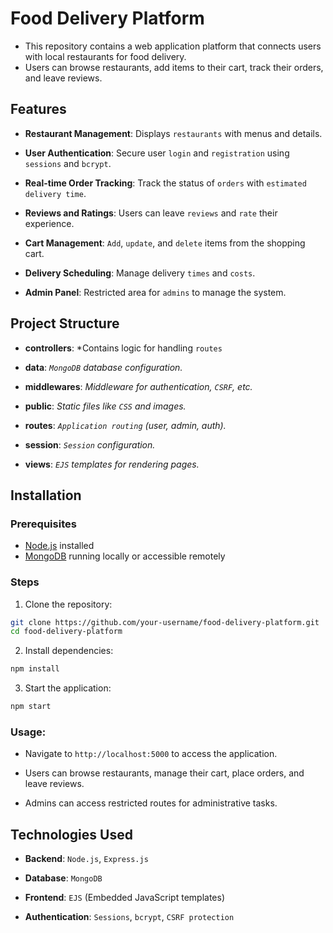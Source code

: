 # Food Delivery Platform

- This repository contains a web application platform that connects users with local restaurants for food delivery. 
- Users can browse restaurants, add items to their cart, track their orders, and leave reviews.

## Features

- **Restaurant Management**: Displays `restaurants` with menus and details.
  
- **User Authentication**: Secure user `login` and `registration` using `sessions` and `bcrypt`.
  
- **Real-time Order Tracking**: Track the status of `orders` with `estimated delivery time`.
  
- **Reviews and Ratings**: Users can leave `reviews` and `rate` their experience.
  
- **Cart Management**: `Add`, `update`, and `delete` items from the shopping cart.
  
- **Delivery Scheduling**: Manage delivery `times` and `costs`.
  
- **Admin Panel**: Restricted area for `admins` to manage the system.
  


## Project Structure

- **controllers**:         *Contains logic for handling `routes`
  
- **data**:                *`MongoDB` database configuration.*
  
- **middlewares**:         *Middleware for authentication, `CSRF`, etc.*
  
- **public**:             *Static files like `CSS` and images.*
  
- **routes**:             *`Application routing` (user, admin, auth).*
  
- **session**:            *`Session` configuration.*
  
- **views**:             *`EJS` templates for rendering pages.*
  
## Installation

### Prerequisites
- [Node.js](https://nodejs.org/) installed
- [MongoDB](https://www.mongodb.com/) running locally or accessible remotely

### Steps
1. Clone the repository:
  ```bash
  git clone https://github.com/your-username/food-delivery-platform.git
  cd food-delivery-platform
  ```
2. Install dependencies:
  ```bash
  npm install
  ```
3. Start the application:
  ```bash
  npm start
  ```
### Usage:
- Navigate to `http://localhost:5000` to access the application.
  
- Users can browse restaurants, manage their cart, place orders, and leave reviews.
  
- Admins can access restricted routes for administrative tasks.

## Technologies Used
- **Backend**: `Node.js`, `Express.js`
  
- **Database**: `MongoDB`
  
- **Frontend**: `EJS` (Embedded JavaScript templates)
  
- **Authentication**: `Sessions`, `bcrypt`, `CSRF protection`

